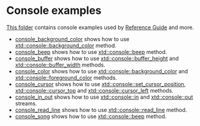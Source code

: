 # Console examples

[This folder](.) contains console examples used by [Reference Guide](https://codedocs.xyz/gammasoft71/xtd/) and more.

* [console_background_color](console_background_color/README.md) shows how to use [xtd::console::background_color](../../../src/xtd.core/include/xtd/basic_console.h) method.
* [console_beep](console_beep/README.md) shows how to use [xtd::console::beep](../../../src/xtd.core/include/xtd/basic_console.h) method.
* [console_buffer](console_buffer/README.md) shows how to use [xtd::console::buffer_height](../../../src/xtd.core/include/xtd/basic_console.h) and [xtd::console::buffer_width](../../../src/xtd.core/include/xtd/basic_console.h) methods.
* [console_color](console_color/README.md) shows how to use [xtd::console::background_color](../../../src/xtd.core/include/xtd/basic_console.h) and [xtd::console::foreground_color](../../../src/xtd.core/include/xtd/basic_console.h) methods.
* [console_cursor](console_cursor/README.md) shows how to use [xtd::console::set_cursor_position](../../../../src/xtd.core/include/xtd/basic_console.h), [xtd::console::cursor_top](../../../../src/xtd.core/include/xtd/basic_console.h) and [xtd::console::cursor_left](../../../../src/xtd.core/include/xtd/basic_console.h) methods.
* [console_in_out](console_in_out/README.md) shows how to use [xtd::console::in](../../../../src/xtd.core/include/xtd/basic_console.h) and [xtd::console::out](../../../../src/xtd.core/include/xtd/basic_console.h) streams.
* [console_read_line](console_read_line/README.md) shows how to use [xtd::console::read_line](../../../../src/xtd.core/include/xtd/basic_console.h) method.
* [console_song](console_song/README.md) shows how to use [xtd::console::beep](../../../src/xtd.core/include/xtd/basic_console.h) method.
